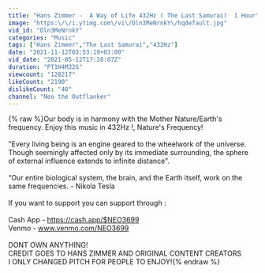 ```yaml
---
title: "Hans Zimmer -  A Way of Life 432Hz ( The Last Samurai)  1 Hour"
image: "https:\/\/i.ytimg.com\/vi\/Dln3MeNrnkY\/hqdefault.jpg"
vid_id: "Dln3MeNrnkY"
categories: "Music"
tags: ["Hans Zimmer","The Last Samurai","432Hz"]
date: "2021-11-12T03:53:19+03:00"
vid_date: "2021-05-12T17:28:07Z"
duration: "PT1H4M32S"
viewcount: "128217"
likeCount: "2190"
dislikeCount: "40"
channel: "Neo the Outflanker"
---
```

{% raw %}Our body is in harmony with the Mother Nature/Earth's frequency. Enjoy this music in 432Hz !, Nature's Frequency!<br /><br />&quot;Every living being is an engine geared to the wheelwork of the universe. Though seemingly affected only by its immediate surrounding, the sphere of external influence extends to infinite distance&quot;.<br /><br />“Our entire biological system, the brain, and the Earth itself, work on the same frequencies.                                                                                                                                      - Nikola Tesla<br /><br />If you want to support you can support through :<br /><br />Cash App - <a rel="nofollow" target="blank" href="https://cash.app/$NEO3699">https://cash.app/$NEO3699</a><br />Venmo - www.venmo.com/NEO3699<br /> <br />DONT OWN ANYTHING!<br />CREDIT GOES TO HANS ZIMMER AND ORIGINAL CONTENT CREATORS<br />I ONLY CHANGED PITCH FOR PEOPLE TO ENJOY!{% endraw %}
